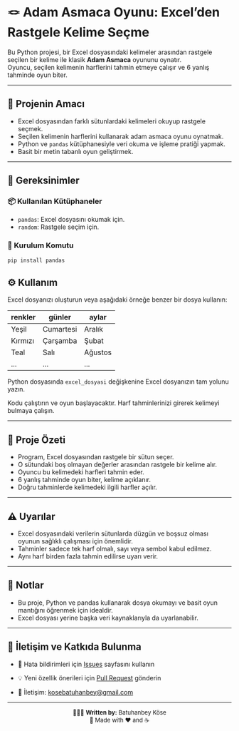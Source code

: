 # 🪢 Adam Asmaca Oyunu: Excel’den Rastgele Kelime Seçme

Bu Python projesi, bir Excel dosyasındaki kelimeler arasından rastgele seçilen bir kelime ile klasik **Adam Asmaca** oyununu oynatır.  
Oyuncu, seçilen kelimenin harflerini tahmin etmeye çalışır ve 6 yanlış tahminde oyun biter.

---

## 🎯 Projenin Amacı

- Excel dosyasından farklı sütunlardaki kelimeleri okuyup rastgele seçmek.
- Seçilen kelimenin harflerini kullanarak adam asmaca oyunu oynatmak.
- Python ve `pandas` kütüphanesiyle veri okuma ve işleme pratiği yapmak.
- Basit bir metin tabanlı oyun geliştirmek.

---

## 🧰 Gereksinimler

### 📦 Kullanılan Kütüphaneler

- `pandas`: Excel dosyasını okumak için.
- `random`: Rastgele seçim için.

### 🔧 Kurulum Komutu

```bash
pip install pandas
```
## ⚙️ Kullanım

Excel dosyanızı oluşturun veya aşağıdaki örneğe benzer bir dosya kullanın:

| renkler  | günler    | aylar   |
|----------|-----------|---------|
| Yeşil    | Cumartesi | Aralık  |
| Kırmızı  | Çarşamba  | Şubat   |
| Teal     | Salı      | Ağustos |
| ...      | ...       | ...     |

Python dosyasında `excel_dosyasi` değişkenine Excel dosyanızın tam yolunu yazın.

Kodu çalıştırın ve oyun başlayacaktır. Harf tahminlerinizi girerek kelimeyi bulmaya çalışın.

---

## 🧠 Proje Özeti

- Program, Excel dosyasından rastgele bir sütun seçer.
- O sütundaki boş olmayan değerler arasından rastgele bir kelime alır.
- Oyuncu bu kelimedeki harfleri tahmin eder.
- 6 yanlış tahminde oyun biter, kelime açıklanır.
- Doğru tahminlerde kelimedeki ilgili harfler açılır.

---

## ⚠️ Uyarılar

- Excel dosyasındaki verilerin sütunlarda düzgün ve boşsuz olması oyunun sağlıklı çalışması için önemlidir.
- Tahminler sadece tek harf olmalı, sayı veya sembol kabul edilmez.
- Aynı harf birden fazla tahmin edilirse uyarı verir.

---

## 📌 Notlar

- Bu proje, Python ve pandas kullanarak dosya okumayı ve basit oyun mantığını öğrenmek için idealdir.
- Excel dosyası yerine başka veri kaynaklarıyla da uyarlanabilir.

---
## 🤝 İletişim ve Katkıda Bulunma

* 🐛 Hata bildirimleri için [Issues](https://github.com/Batuhanbey-kose/python_adam_asmaca_oyunu/issues) sayfasını kullanın

* 💡 Yeni özellik önerileri için [Pull Request](https://github.com/Batuhanbey-kose/python_adam_asmaca_oyunu/pulls) gönderin

* 📧 İletişim: kosebatuhanbey@gmail.com


---
<p align="center" style="font-size:small;">
 👨🏻‍💻 <b>Written by:</b> Batuhanbey Köse<br>
 🚀 Made with ❤️ and ☕
</p>
